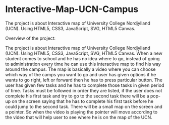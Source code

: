 Interactive-Map-UCN-Campus
==========================

The project is about Interactive map of University College Nordjylland (UCN). Using HTML5, CSS3, 
JavaScript, SVG, HTML5 Canvas.

Overview of the project: 

The project is about Interactive map of University College Nordjylland (UCN). Using HTML5, CSS3, 
JavaScript, SVG, HTML5 Canvas. When a new student comes to school and he has no idea where to go, 
instead of going to administration every time he can use this interactive map to find his way around the campus. 
The map is basically a video where you can choose which way of the camps you want to go and user has given
options if he wants to go right, left or forward then he has to press particular button. The user
has given few tasks and he has to complete those tasks in given period of time. Tasks must be
followed in order they are listed, if the user does not complete his first task and try to go to
the second task there will be a pop-up on the screen saying that he has to complete his first
task before he could jump to the second task. There will be a small map on the screen and a
pointer. So when the video is playing the pointer will move according to the video that will
help user to see where he is on the map of the UCN.
